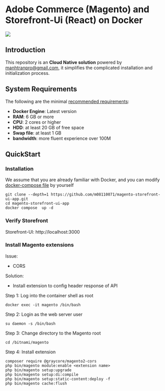 # Adobe Commerce (Magento) and Storefront-Ui (React) on Docker

![](https://libs.websoft9.com/common/websott9-cloud-installer.png)

## Introduction

This repository is an **Cloud Native solution** powered by manhtranpro@gmail.com, it simplifies the complicated installation and initialization process.

## System Requirements

The following are the minimal [recommended requirements](https://devdocs.magento.com/cloud/docker/docker-development.html#prerequisites):

* **Docker Engine**: Latest version
* **RAM**: 6 GB or more
* **CPU**: 2 cores or higher
* **HDD**: at least 20 GB of free space
* **Swap file**: at least 1 GB
* **bandwidth**: more fluent experience over 100M

## QuickStart

### Installation
We assume that you are already familiar with Docker, and you can modify [docker-compose file](docker-compose.yml) by yourself

```
git clone --depth=1 https://github.com/m08110071/magento-storefront-ui-app.git
cd magento-storefront-ui-app
docker compose  up -d
```

### Verify Storefront
Storefront-UI: http://localhost:3000

### Install Magento extensions
Issue:
- CORS

Solution:
- Install extension to config header response of API

Step 1: Log into the container shell as root
```
docker exec -it magento /bin/bash
```

Step 2: Login as the web server user

```
su daemon -s /bin/bash
```

Step 3: Change directory to the Magento root

```
cd /bitnami/magento
```

Step 4: Install extension
```
composer require @graycore/magento2-cors
php bin/magento module:enable <extension name>
php bin/magento setup:upgrade
php bin/magento setup:di:compile
php bin/magento setup:static-content:deploy -f
php bin/magento cache:flush
```


